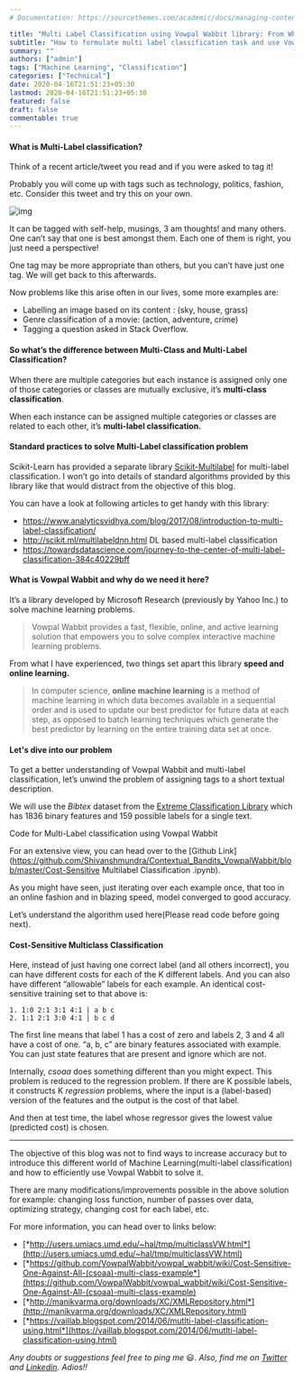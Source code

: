 ```yaml
---
# Documentation: https://sourcethemes.com/academic/docs/managing-content/

title: "Multi Label Classification using Vowpal Wabbit library: From Why to How"
subtitle: "How to formulate multi label classification task and use Vowpal Wabbit to solve it"
summary: ""
authors: ["admin"]
tags: ["Machine Learning", "Classification"]
categories: ["Technical"]
date: 2020-04-16T21:51:23+05:30
lastmod: 2020-04-16T21:51:23+05:30
featured: false
draft: false
commentable: true
---
```


#### What is Multi-Label classification?

Think of a recent article/tweet you read and if you were asked to tag it!

Probably you will come up with tags such as technology, politics, fashion, etc. Consider this tweet and try this on your own.

![img](/img/tweet.png)

It can be tagged with self-help, musings, 3 am thoughts! and many others. One can’t say that one is best amongst them. Each one of them is right, you just need a perspective!

One tag may be more appropriate than others, but you can’t have just one tag. We will get back to this afterwards.

Now problems like this arise often in our lives, some more examples are:

- Labelling an image based on its content : (sky, house, grass)
- Genre classification of a movie: (action, adventure, crime)
- Tagging a question asked in Stack Overflow.

#### So what’s the difference between Multi-Class and Multi-Label Classification?

When there are multiple categories but each instance is assigned only one of those categories or classes are mutually exclusive, it’s **multi-class classification**.

When each instance can be assigned multiple categories or classes are related to each other, it’s **multi-label classification.**

#### Standard practices to solve Multi-Label classification problem

Scikit-Learn has provided a separate library [Scikit-Multilabel](http://scikit.ml/) for multi-label classification. I won’t go into details of standard algorithms provided by this library like that would distract from the objective of this blog.

You can have a look at following articles to get handy with this library:

- https://www.analyticsvidhya.com/blog/2017/08/introduction-to-multi-label-classification/
- http://scikit.ml/multilabeldnn.html DL based multi-label classification
- https://towardsdatascience.com/journey-to-the-center-of-multi-label-classification-384c40229bff



#### What is Vowpal Wabbit and why do we need it here?

It’s a library developed by Microsoft Research (previously by Yahoo Inc.) to solve machine learning problems.

> Vowpal Wabbit provides a fast, flexible, online, and active learning solution that empowers you to solve complex interactive machine learning problems.

From what I have experienced, two things set apart this library **speed and online learning.**

> In computer science, **online machine learning** is a method of machine learning in which data becomes available in a sequential order and is used to update our best predictor for future data at each step, as opposed to batch learning techniques which generate the best predictor by learning on the entire training data set at once.



#### Let's dive into our problem

To get a better understanding of Vowpal Wabbit and multi-label classification, let’s unwind the problem of assigning tags to a short textual description.

We will use the *Bibtex* dataset from the [Extreme Classification Library](http://manikvarma.org/downloads/XC/XMLRepository.html) which has 1836 binary features and 159 possible labels for a single text.

<script src="https://gist.github.com/Shivanshmundra/170480784abcc8ff3d4fa98149e6f276.js"></script>

Code for Multi-Label classification using Vowpal Wabbit

For an extensive view, you can head over to the [Github Link](https://github.com/Shivanshmundra/Contextual_Bandits_VowpalWabbit/blob/master/Cost-Sensitive Multilabel Classification .ipynb).

As you might have seen, just iterating over each example once, that too in an online fashion and in blazing speed, model converged to good accuracy.

Let’s understand the algorithm used here(Please read code before going next).



#### Cost-Sensitive Multiclass Classification

Here, instead of just having one correct label (and all others incorrect), you can have different costs for each of the K different labels. And you can also have different “allowable” labels for each example. An identical cost-sensitive training set to that above is:

```
1. 1:0 2:1 3:1 4:1 | a b c
2. 1:1 2:1 3:0 4:1 | b c d
```

The first line means that label 1 has a cost of zero and labels 2, 3 and 4 all have a cost of one. “a, b, c” are binary features associated with example. You can just state features that are present and ignore which are not.

Internally, *csoaa* does something different than you might expect. This problem is reduced to the regression problem. If there are K possible labels, it constructs K *regression* problems, where the input is a (label-based) version of the features and the output is the cost of that label.

And then at test time, the label whose regressor gives the lowest value (predicted cost) is chosen.

------

The objective of this blog was not to find ways to increase accuracy but to introduce this different world of Machine Learning(multi-label classification) and how to efficiently use Vowpal Wabbit to solve it.

There are many modifications/improvements possible in the above solution for example: changing loss function, number of passes over data, optimizing strategy, changing cost for each label, etc.

For more information, you can head over to links below:

- [*http://users.umiacs.umd.edu/~hal/tmp/multiclassVW.html*](http://users.umiacs.umd.edu/~hal/tmp/multiclassVW.html)
- [*https://github.com/VowpalWabbit/vowpal_wabbit/wiki/Cost-Sensitive-One-Against-All-(csoaa)-multi-class-example*](https://github.com/VowpalWabbit/vowpal_wabbit/wiki/Cost-Sensitive-One-Against-All-(csoaa)-multi-class-example)
- [*http://manikvarma.org/downloads/XC/XMLRepository.html*](http://manikvarma.org/downloads/XC/XMLRepository.html)
- [*https://vaillab.blogspot.com/2014/06/mutlti-label-classification-using.html*](https://vaillab.blogspot.com/2014/06/mutlti-label-classification-using.html)

*Any doubts or suggestions feel free to ping me* 😃. *Also, find me on* [*Twitter*](https://twitter.com/MundraShivansh) *and* [*Linkedin*](https://www.linkedin.com/in/shivansh-mundra-300849140/)*. Adios!!*